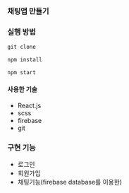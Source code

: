 ### 채팅앱 만들기

### 실행 방법

```js
git clone

npm install

npm start
```

#### 사용한 기술
- React.js
- scss
- firebase
- git

### 구현 기능 
- 로그인
- 회원가입
- 채팅기능(firebase database를 이용한)
